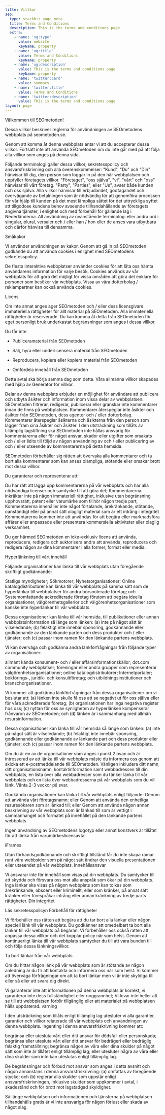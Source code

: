 ```yaml
---
title: Villkor
seo:
  type: stackbit_page_meta
  title: Terms and Conditions
  description: This is the terms and conditions page
  extra:
    - name: 'og:type'
      value: website
      keyName: property
    - name: 'og:title'
      value: Terms and Conditions
      keyName: property
    - name: 'og:description'
      value: This is the terms and conditions page
      keyName: property
    - name: 'twitter:card'
      value: summary
    - name: 'twitter:title'
      value: Terms and Conditions
    - name: 'twitter:description'
      value: This is the terms and conditions page
layout: page
---
```

Välkommen till SEOmetoden!

Dessa villkor beskriver reglerna för användningen av SEOmetodens webbplats på seometoden.se.

Genom att komma åt denna webbplats antar vi att du accepterar dessa villkor. Fortsätt inte att använda SEOmetoden om du inte går med på att följa alla villkor som anges på denna sida.

Följande terminologi gäller dessa villkor, sekretesspolicy och ansvarsfriskrivning och alla överenskommelser: "Kund", "Du" och "Din" hänvisar till dig, den person som loggar in på den här webbplatsen och uppfyller företagets villkor. "Företaget", "oss själva", "vi", "vårt" och "oss" hänvisar till vårt företag. "Party", "Parties", eller "Us", avser både kunden och oss själva. Alla villkor hänvisar till erbjudandet, godtagandet och övervägande av betalningen som är nödvändig för att genomföra processen för vår hjälp till kunden på det mest lämpliga sättet för det uttryckliga syftet att tillgodose kundens behov avseende tillhandahållande av företagets angivna tjänster, i enlighet och med förbehåll för gällande lag i Nederländerna. All användning av ovanstående terminologi eller andra ord i singular, plural, versaler och / eller han / hon eller de anses vara utbytbara och därför hänvisa till densamma.

Småkakor

Vi använder användningen av kakor. Genom att gå in på SEOmetoden godkände du att använda cookies i enlighet med SEOmetodens sekretesspolicy.

De flesta interaktiva webbplatser använder cookies för att låta oss hämta användarens information för varje besök. Cookies används av vår webbplats för att göra det möjligt för vissa områden att göra det enklare för personer som besöker vår webbplats. Vissa av våra dotterbolag / reklampartner kan också använda cookies.

Licens

Om inte annat anges äger SEOmetoden och / eller dess licensgivare immateriella rättigheter för allt material på SEOmetoden. Alla immateriella rättigheter är reserverade. Du kan komma åt detta från SEOmetoden för eget personligt bruk underkastat begränsningar som anges i dessa villkor.

Du får inte:

*   Publiceramaterial från SEOmetoden

*   Sälj, hyra eller underlicensera material från SEOmetoden

*   Reproducera, kopiera eller kopiera material från SEOmetoden

*   Omfördela innehåll från SEOmetoden

Detta avtal ska börja samma dag som detta. Våra allmänna villkor skapades med hjälp av Generator för villkor.

Delar av denna webbplats erbjuder en möjlighet för användare att publicera och utbyta åsikter och information inom vissa delar av webbplatsen. SEOmetoden filtrerar, redigerar, publicerar eller granskar inte kommentarer innan de finns på webbplatsen. Kommentarer återspeglar inte åsikter och åsikter från SEOmetoden, dess agenter och / eller dotterbolag. Kommentarer återspeglar åsikterna och åsikterna från den person som lägger fram sina åsikter och åsikter. I den utsträckning som tillåts av tillämplig lagstiftning ska SEOmetoden inte hållas ansvarig för kommentarerna eller för något ansvar, skador eller utgifter som orsakats och / eller lidits till följd av någon användning av och / eller publicering av och / eller utseende av kommentarerna på detta hemsida.

SEOmetoden förbehåller sig rätten att övervaka alla kommentarer och ta bort alla kommentarer som kan anses olämpliga, stötande eller orsakar brott mot dessa villkor.

Du garanterar och representerar att:

Du har rätt att lägga upp kommentarerna på vår webbplats och har alla nödvändiga licenser och samtycke till att göra det;
Kommentarerna inkräktar inte på någon immateriell rättighet, inklusive utan begränsning upphovsrätt, patent eller varumärke som tillhör någon tredje part;
Kommentarerna innehåller inte något förtalande, ärekränkande, stötande, oanständigt eller på annat sätt olagligt material som är ett intrång i integritet
Kommentarerna kommer inte att användas för att begära eller marknadsföra affärer eller anpassade eller presentera kommersiella aktiviteter eller olaglig verksamhet.

Du ger härmed SEOmetoden en icke-exklusiv licens att använda, reproducera, redigera och auktorisera andra att använda, reproducera och redigera någon av dina kommentarer i alla former, format eller media.

Hyperlänkning till vårt innehåll

Följande organisationer kan länka till vår webbplats utan föregående skriftligt godkännande:

Statliga myndigheter;
Sökmotorer;
Nyhetsorganisationer;
Online katalogdistributörer kan länka till vår webbplats på samma sätt som de hyperlänkar till webbplatser för andra börsnoterade företag; och
Systemomfattande ackrediterade företag förutom att begära ideella organisationer, välgörenhetsgallerior och välgörenhetsorganisationer som kanske inte hyperlänkar till vår webbplats.

Dessa organisationer kan länka till vår hemsida, till publikationer eller annan webbplatsinformation så länge som länken: (a) inte på något sätt är vilseledande; (b) felaktigt inte innebär sponsring, godkännande eller godkännande av den länkande parten och dess produkter och / eller tjänster; och (c) passar inom ramen för den länkande partens webbplats.

Vi kan överväga och godkänna andra länkförfrågningar från följande typer av organisationer:

allmänt kända konsument- och / eller affärsinformationskällor;
dot.com community webbplatser;
föreningar eller andra grupper som representerar välgörenhetsorganisationer;
online katalogdistributörer;
Internetportaler;
bokförings-, juridik- och konsultföretag; och
utbildningsinstitutioner och branschorganisationer.

Vi kommer att godkänna länkförfrågningar från dessa organisationer om vi beslutar att: (a) länken inte skulle få oss att se negativt ut för oss själva eller för våra ackrediterade företag; (b) organisationen har inga negativa register hos oss; (c) nyttan för oss av synligheten av hyperlänken kompenserar frånvaron av SEOmetoden; och (d) länken är i sammanhang med allmän resursinformation.

Dessa organisationer kan länka till vår hemsida så länge som länken: (a) inte på något sätt är vilseledande; (b) felaktigt inte innebär sponsring, godkännande eller godkännande av länkande part och dess produkter eller tjänster; och (c) passar inom ramen för den länkande partens webbplats.

Om du är en av de organisationer som anges i punkt 2 ovan och är intresserad av att länka till vår webbplats måste du informera oss genom att skicka ett e-postmeddelande till SEOmetoden. Vänligen inkludera ditt namn, ditt organisationsnamn, kontaktinformation samt webbadressen till din webbplats, en lista över alla webbadresser som du tänker länka till vår webbplats och en lista över webbadresserna på vår webbplats som du vill länk. Vänta 2-3 veckor på svar.

Godkända organisationer kan länka till vår webbplats enligt följande: Genom att använda vårt företagsnamn; eller
 Genom att använda den enhetliga resurssökaren som är länkad till; eller
 Genom att använda någon annan beskrivning av vår webbplats som är länkad till som är vettigt i sammanhanget och formatet på innehållet på den länkande partens webbplats.

Ingen användning av SEOmetodens logotyp eller annat konstverk är tillåtet för att länka från varumärkeslicensavtal.

iFrames

Utan förhandsgodkännande och skriftligt tillstånd får du inte skapa ramar runt våra webbsidor som på något sätt ändrar den visuella presentationen eller utseendet på vår webbplats.
Innehållsansvar

Vi ansvarar inte för innehåll som visas på din webbplats. Du samtycker till att skydda och försvara oss mot alla anspråk som ökar på din webbplats. Inga länkar ska visas på någon webbplats som kan tolkas som ärekränkande, obscent eller kriminellt, eller som kränker, på annat sätt kränker eller förespråkar intrång eller annan kränkning av tredje parts rättigheter.
Din integritet

Läs sekretesspolicyn
Förbehåll för rättigheter

Vi förbehåller oss rätten att begära att du tar bort alla länkar eller någon speciell länk till vår webbplats. Du godkänner att omedelbart ta bort alla länkar till vår webbplats på begäran. Vi förbehåller oss också rätten att anpassa dessa villkor och det kopplar policy när som helst. Genom att kontinuerligt länka till vår webbplats samtycker du till att vara bunden till och följa dessa länkningsvillkor.

Ta bort länkar från vår webbplats

Om du hittar någon länk på vår webbplats som är stötande av någon anledning är du fri att kontakta och informera oss när som helst. Vi kommer att överväga förfrågningar om att ta bort länkar men vi är inte skyldiga till eller så eller att svara dig direkt.

Vi garanterar inte att informationen på denna webbplats är korrekt, vi garanterar inte dess fullständighet eller noggrannhet; Vi lovar inte heller att se till att webbplatsen förblir tillgänglig eller att materialet på webbplatsen hålls uppdaterad.
varning

I den utsträckning som tillåts enligt tillämplig lag utesluter vi alla garantier, garantier och villkor relaterade till vår webbplats och användningen av denna webbplats. Ingenting i denna ansvarsfriskrivning kommer att:

begränsa eller utesluta vårt eller ditt ansvar för dödsfall eller personskada;
begränsa eller utesluta vårt eller ditt ansvar för bedrägeri eller bedräglig felaktig framställning;
begränsa någon av våra eller dina skulder på något sätt som inte är tillåtet enligt tillämplig lag; eller
utesluter några av våra eller dina skulder som inte kan uteslutas enligt tillämplig lag.

De begränsningar och förbud mot ansvar som anges i detta avsnitt och någon annanstans i denna ansvarsfriskrivning: (a) omfattas av föregående stycke; och (b) reglerar alla skulder som uppstår enligt ansvarsfriskrivningen, inklusive skulder som uppkommer i avtal, i skadestånd och för brott mot lagstadgad skyldighet.

Så länge webbplatsen och informationen och tjänsterna på webbplatsen tillhandahålls gratis är vi inte ansvariga för någon förlust eller skada av något slag.
